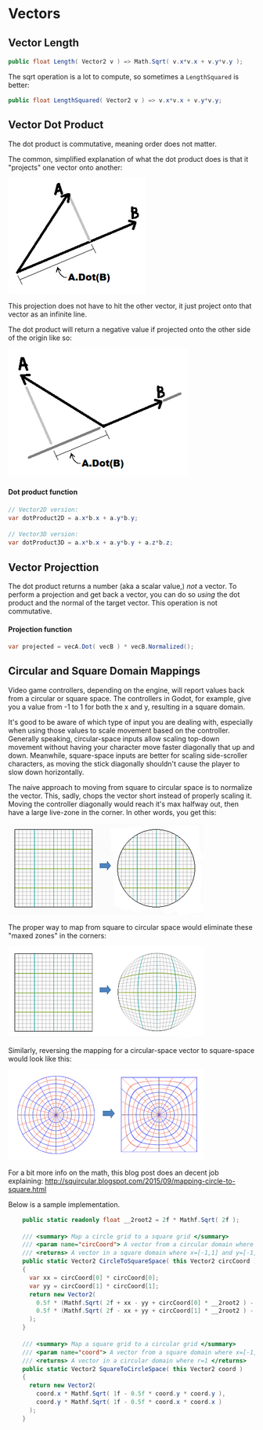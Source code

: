 # Vectors

## Vector Length

```csharp
public float Length( Vector2 v ) => Math.Sqrt( v.x*v.x + v.y*v.y );
```

The sqrt operation is a lot to compute, so sometimes a `LengthSquared` is better:

```csharp
public float LengthSquared( Vector2 v ) => v.x*v.x + v.y*v.y;
```


## Vector Dot Product

The dot product is commutative, meaning order does not matter.

The common, simplified explanation of what the dot product does is that it "projects" one vector onto another:

![](./img/dot_product.png)

This projection does not have to hit the other vector, it just project onto that vector as an infinite line.

The dot product will return a negative value if projected onto the other side of the origin like so:

![](./img/dot_product2.png)

#### Dot product function
```csharp
// Vector2D version:
var dotProduct2D = a.x*b.x + a.y*b.y;

// Vector3D version:
var dotProduct3D = a.x*b.x + a.y*b.y + a.z*b.z;
```

## Vector Projecttion

The dot product returns a number (aka a scalar value,) _not_ a vector.
To perform a projection and get back a vector, you can do so _using_ the dot product and the normal of the target vector. This operation is not commutative.

#### Projection function
```csharp
var projected = vecA.Dot( vecB ) * vecB.Normalized();
```


## Circular and Square Domain Mappings

Video game controllers, depending on the engine, will report values back from a circular or square space. The controllers in Godot, for example, give you a value from -1 to 1 for both the x and y, resulting in a square domain.

It's good to be aware of which type of input you are dealing with, especially when using those values to scale movement based on the controller.
Generally speaking, circular-space inputs allow scaling top-down movement without having your character move faster diagonally that up and down. Meanwhile, square-space inputs are better for scaling side-scroller characters, as moving the stick diagonally shouldn't cause the player to slow down horizontally.

The naive approach to moving from square to circular space is to normalize the vector. This, sadly, chops the vector short instead of properly scaling it. Moving the controller diagonally would reach it's max halfway out, then have a large live-zone in the corner. In other words, you get this:

![](./img/square_vec_normalized.png)

The proper way to map from square to circular space would eliminate these "maxed zones" in the corners:

![](./img/square_vec_circularized.png)

Similarly, reversing the mapping for a circular-space vector to square-space would look like this:

![](./img/circ_vec_squarized.png)


For a bit more info on the math, this blog post does an decent job explaining: http://squircular.blogspot.com/2015/09/mapping-circle-to-square.html

Below is a sample implementation.

```csharp
    public static readonly float __2root2 = 2f * Mathf.Sqrt( 2f );

    /// <summary> Map a circle grid to a square grid </summary>
    /// <param name="circCoord"> A vector from a circular domain where r=1 </param>
    /// <returns> A vector in a square domain where x=[-1,1] and y=[-1,1] </returns>
    public static Vector2 CircleToSquareSpace( this Vector2 circCoord )
    {
      var xx = circCoord[0] * circCoord[0];
      var yy = circCoord[1] * circCoord[1];
      return new Vector2(
        0.5f * (Mathf.Sqrt( 2f + xx - yy + circCoord[0] * __2root2 ) - Mathf.Sqrt( 2f + xx - yy - circCoord[0] * __2root2 )),
        0.5f * (Mathf.Sqrt( 2f - xx + yy + circCoord[1] * __2root2 ) - Mathf.Sqrt( 2f - xx + yy - circCoord[1] * __2root2 ))
      );
    }

    /// <summary> Map a square grid to a circular grid </summary>
    /// <param name="coord"> A vector from a square domain where x=[-1,1] and y=[-1,1] </param>
    /// <returns> A vector in a circular domain where r=1 </returns>
    public static Vector2 SquareToCircleSpace( this Vector2 coord )
    {
      return new Vector2(
        coord.x * Mathf.Sqrt( 1f - 0.5f * coord.y * coord.y ),
        coord.y * Mathf.Sqrt( 1f - 0.5f * coord.x * coord.x )
      );
    }
```
